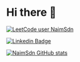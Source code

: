 # Hi there 👋

[![LeetCode user NaimSdn](https://img.shields.io/badge/dynamic/json?style=for-the-badge&labelColor=black&color=%23ffa116&label=Solved&query=solvedOverTotal&url=https%3A%2F%2Fleetcode-badge.vercel.app%2Fapi%2Fusers%2FNaimSdn&logo=leetcode&logoColor=yellow)](https://leetcode.com/NaimSdn/)


[![Linkedin Badge](https://img.shields.io/badge/LinkedIn-0077B5?style=for-the-badge&logo=linkedin&logoColor=white)](https://www.linkedin.com/in/na%C3%AFm-saadoune-20a7b81ba/) 

[![NaimSdn GitHub stats](https://github-readme-stats.vercel.app/api?username=NaimSdn)](https://github.com/anuraghazra/github-readme-stats)
